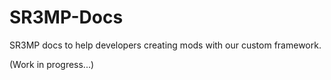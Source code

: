 # SR3MP-Docs
SR3MP docs to help developers creating mods with our custom framework.

(Work in progress...)
